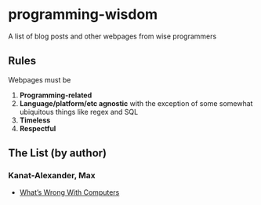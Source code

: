 # programming-wisdom
A list of blog posts and other webpages from wise programmers

## Rules
Webpages must be 

1. **Programming-related**
2. **Language/platform/etc agnostic** with the exception of some somewhat ubiquitous things like regex and SQL
2. **Timeless**
3. **Respectful**


## The List (by author)

### Kanat-Alexander, Max

* [What’s Wrong With Computers](http://www.codesimplicity.com/post/whats-wrong-with-computers/)
